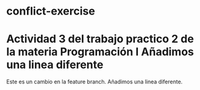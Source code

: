 # conflict-exercise
Actividad 3 del trabajo practico 2 de la materia Programación I
Añadimos una linea diferente
=======
Este es un cambio en la feature branch.
Añadimos una linea diferente.
